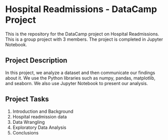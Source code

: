 # Hospital Readmissions - DataCamp Project

This is the repository for the DataCamp project on Hospital Readmissions. This is a group project with 3 members. The project is completed in Jupyter Notebook.

## Project Description

In this project, we analyze a dataset and then communicate our findings about it. We use the Python libraries such as numpy, pandas, matplotlib, and seaborn. We also use Jupyter Notebook to present our analysis.

## Project Tasks

1. Introduction and Background
2. Hospital readmission data
3. Data Wrangling
4. Exploratory Data Analysis
5. Conclusions
